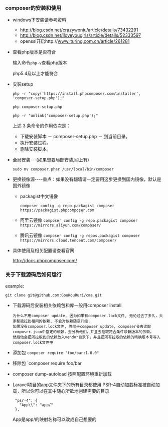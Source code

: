 ### composer的安装和使用

- windows下安装请参考资料

  - http://blog.csdn.net/crazywoniu/article/details/73432291
  - http://blog.csdn.net/iloveyougirls/article/details/52333597
  - openssl开启http://www.ituring.com.cn/article/261281

- 查看php版本是否符合

  输入命令```php-v```查看php版本
  
  php5.4及以上才能符合
  
- 安装setup

  ```php -r "copy('https://install.phpcomposer.com/installer', 'composer-setup.php');"```
  
  ```php composer-setup.php```
  
  ```php -r "unlink('composer-setup.php');"```
  
  上述 3 条命令的作用依次是：
  
  - 下载安装脚本 － composer-setup.php － 到当前目录。
  - 执行安装过程。
  - 删除安装脚本。
  
- 全局安装---(如果想要局部安装,网上有)

  ```sudo mv composer.phar /usr/local/bin/composer```
  
- 更换镜像源----重点：如果没有翻墙请一定要用这步更换到国内镜像，默认是国外镜像

  - packagist中文镜像
  
    ```composer config -g repo.packagist composer https://packagist.phpcomposer.com```
  - 阿里云镜像
    ```composer config -g repo.packagist composer https://mirrors.aliyun.com/composer/``` 
  - 腾讯云镜像
    ```composer config -g repos.packagist composer https://mirrors.cloud.tencent.com/composer/``` 
    
- 具体使用及相关配置请查看官网

   http://docs.phpcomposer.com/
   
### 关于下载源码后如何运行

example:

   ```git clone git@github.com:GouKouRuri/cms.git```
  

- 下载源码后安装相关依赖包和库一般用composer install
  
  ```text
  为什么不用composer update, 因为如果有composer.lock文件, 无论过去了多久，大家都能拉到相同的依赖, 不会对依赖随意升级.
  如果没有composer.lock文件, 等同于composer update, composer会去读取composer.json中指定的依赖，去分析他们，并且去拉取符合条件最新版本的依赖。
  然后他会把所拉取到的依赖放入vendor目录下，并且把所有拉取的依赖的精确版本号写入composer.lock文件中

  ```
   
- 添加包
  `composer require "foo/bar:1.0.0"`

- 移除包
  `composer require foo/bar
  
- composer dump-autoload 按照配置环境重新加载

- Laravel项目的app文件夹下的所有目录都使用 PSR-4自动加载标准被自动加载，所以你可以在其中随心所欲地创建需要的目录
  ```
   "psr-4": {
     "App\\": "app/"  
   },
   ```
   App是app/的映射名称可以改成自己想要的


  